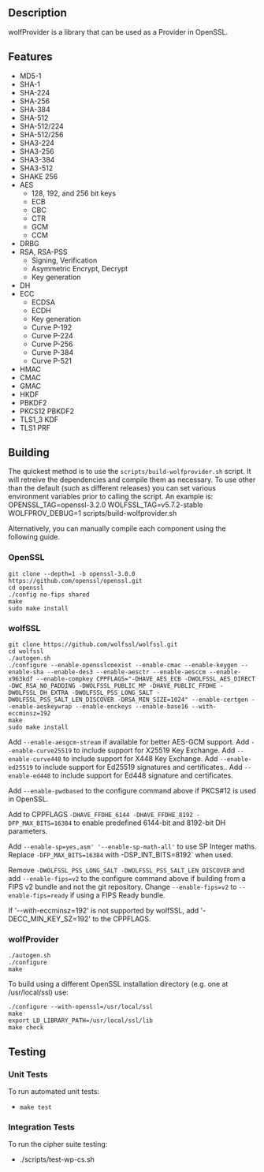 
## Description

wolfProvider is a library that can be used as a Provider in OpenSSL.

## Features

* MD5-1
* SHA-1
* SHA-224
* SHA-256
* SHA-384
* SHA-512
* SHA-512/224
* SHA-512/256
* SHA3-224
* SHA3-256
* SHA3-384
* SHA3-512
* SHAKE 256
* AES
    * 128, 192, and 256 bit keys
    * ECB
    * CBC
    * CTR
    * GCM
    * CCM
* DRBG
* RSA, RSA-PSS
    * Signing, Verification
    * Asymmetric Encrypt, Decrypt
    * Key generation
* DH
* ECC
    * ECDSA
    * ECDH
    * Key generation
    * Curve P-192
    * Curve P-224
    * Curve P-256
    * Curve P-384
    * Curve P-521
* HMAC
* CMAC
* GMAC
* HKDF
* PBKDF2
* PKCS12 PBKDF2
* TLS1_3 KDF
* TLS1 PRF

## Building
The quickest method is to use the `scripts/build-wolfprovider.sh` script. It will retreive the dependencies and compile them as necessary. To use other than the default (such as different releases) you can set various environment variables prior to calling the script. An example is:
    OPENSSL_TAG=openssl-3.2.0 WOLFSSL_TAG=v5.7.2-stable WOLFPROV_DEBUG=1 scripts/build-wolfprovider.sh

Alternatively, you can manually compile each component using the following guide.

### OpenSSL

```
git clone --depth=1 -b openssl-3.0.0 https://github.com/openssl/openssl.git
cd openssl
./config no-fips shared
make
sudo make install
```

### wolfSSL

```
git clone https://github.com/wolfssl/wolfssl.git
cd wolfssl
./autogen.sh
./configure --enable-opensslcoexist --enable-cmac --enable-keygen --enable-sha --enable-des3 --enable-aesctr --enable-aesccm --enable-x963kdf --enable-compkey CPPFLAGS="-DHAVE_AES_ECB -DWOLFSSL_AES_DIRECT -DWC_RSA_NO_PADDING -DWOLFSSL_PUBLIC_MP -DHAVE_PUBLIC_FFDHE -DWOLFSSL_DH_EXTRA -DWOLFSSL_PSS_LONG_SALT -DWOLFSSL_PSS_SALT_LEN_DISCOVER -DRSA_MIN_SIZE=1024" --enable-certgen --enable-aeskeywrap --enable-enckeys --enable-base16 --with-eccminsz=192
make
sudo make install
```

Add `--enable-aesgcm-stream` if available for better AES-GCM support.
Add `--enable-curve25519` to include support for X25519 Key Exchange.
Add `--enable-curve448` to include support for X448 Key Exchange.
Add `--enable-ed25519` to include support for Ed25519 signatures and certificates..
Add `--enable-ed448` to include support for Ed448 signature and certificates.

Add `--enable-pwdbased` to the configure command above if PKCS#12 is used in OpenSSL.

Add to CPPFLAGS `-DHAVE_FFDHE_6144 -DHAVE_FFDHE_8192 -DFP_MAX_BITS=16384` to enable predefined 6144-bit and 8192-bit DH parameters.

Add `--enable-sp=yes,asm' '--enable-sp-math-all'` to use SP Integer maths. Replace `-DFP_MAX_BITS=16384` with -DSP_INT_BITS=8192` when used.

Remove `-DWOLFSSL_PSS_LONG_SALT -DWOLFSSL_PSS_SALT_LEN_DISCOVER` and add `--enable-fips=v2` to the configure command above if building from a FIPS v2 bundle and not the git repository. Change `--enable-fips=v2` to `--enable-fips=ready` if using a FIPS Ready bundle.

If '--with-eccminsz=192' is not supported by wolfSSL, add '-DECC_MIN_KEY_SZ=192' to the CPPFLAGS.

### wolfProvider

```
./autogen.sh
./configure
make
```

To build using a different OpenSSL installation directory (e.g. one at /usr/local/ssl) use:

```
./configure --with-openssl=/usr/local/ssl
make
export LD_LIBRARY_PATH=/usr/local/ssl/lib
make check
```

## Testing

### Unit Tests
To run automated unit tests:

* `make test`

### Integration Tests

To run the cipher suite testing:
* ./scripts/test-wp-cs.sh

